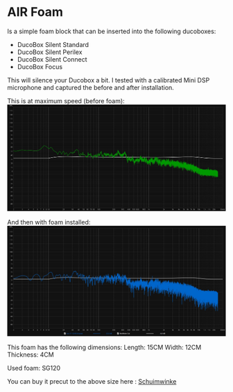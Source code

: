 # AIR Foam
 Is a simple foam block that can be inserted into the following ducoboxes:
 - DucoBox Silent Standard
 - DucoBox Silent Perilex
 - DucoBox Silent Connect
 - DucoBox Focus
 
 This will silence your Ducobox a bit. I tested with a calibrated Mini DSP microphone and captured the before and after installation.
 
 This is at maximum speed (before foam):
 ![image.png](https://github.com/Flamingo-tech/Open-AIR/blob/main/Open%20Air%20Foam/test%20WITHOUT%20Foam.jpg) 
 
 And then with foam installed:
 ![image.png](https://github.com/Flamingo-tech/Open-AIR/blob/main/Open%20Air%20Foam/Test%20WITH%20Foam.jpg) 
 
 
 This foam has the following dimensions:
 Length: 15CM
 Width: 12CM
 Thickness: 4CM
 
 Used foam: SG120
 
 You can buy it precut to the above size here : [Schuimwinke](https://www.schuimwinkel.nl/polypress-sg-120-op-maat.html) 
